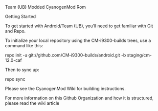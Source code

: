 Team (UB) Modded CyanogenMod Rom

Getting Started

To get started with Android/Team (UB), you'll need to get familiar with Git and Repo.

To initialize your local repository using the CM-i9300-builds trees, use a command like this:

repo init -u git://github.com/CM-i9300-builds/android.git -b staging/cm-12.0-caf

Then to sync up:

repo sync

Please see the CyanogenMod Wiki for building instructions.

For more information on this Github Organization and how it is structured, please read the wiki article
